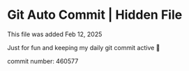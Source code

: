 # Git Auto Commit | Hidden File

This file was added Feb 12, 2025

Just for fun and keeping my daily git commit active 🤪

commit number: 460577
